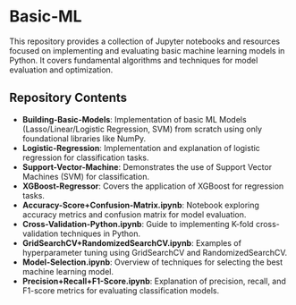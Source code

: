 # Basic-ML

This repository provides a collection of Jupyter notebooks and resources focused on implementing and evaluating basic machine learning models in Python. It covers fundamental algorithms and techniques for model evaluation and optimization.

## Repository Contents

- **Building-Basic-Models**: Implementation of basic ML Models (Lasso/Linear/Logistic Regression, SVM) from scratch using only foundational libraries like NumPy.
- **Logistic-Regression**: Implementation and explanation of logistic regression for classification tasks.
- **Support-Vector-Machine**: Demonstrates the use of Support Vector Machines (SVM) for classification.
- **XGBoost-Regressor**: Covers the application of XGBoost for regression tasks.
- **Accuracy-Score+Confusion-Matrix.ipynb**: Notebook exploring accuracy metrics and confusion matrix for model evaluation.
- **Cross-Validation-Python.ipynb**: Guide to implementing K-fold cross-validation techniques in Python.
- **GridSearchCV+RandomizedSearchCV.ipynb**: Examples of hyperparameter tuning using GridSearchCV and RandomizedSearchCV.
- **Model-Selection.ipynb**: Overview of techniques for selecting the best machine learning model.
- **Precision+Recall+F1-Score.ipynb**: Explanation of precision, recall, and F1-score metrics for evaluating classification models.
